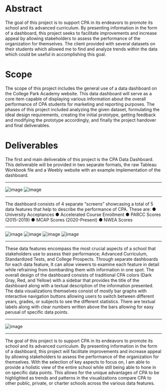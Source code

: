 # Abstract
The goal of this project is to support CPA in its endeavors to promote its school and its advanced curriculum. By presenting information in the form of a dashboard, this project seeks to facilitate improvements and increase appeal by allowing stakeholders to assess the performance of the organization for themselves. The client provided  with several datasets on their students which allowed me to find and analyze trends within the data which could be useful in accomplishing this goal.

# Scope
The scope of this project includes the general use of a data dashboard on the College Park Academy website. This data dashboard will serve as a core item capable of displaying various information about the overall performance of CPA students for marketing and reporting purposes. The phases of this project included analyzing the given dataset, formulating the ideal design requirements, creating the initial prototype, getting feedback and modifying the prototype accordingly, and finally the project handover and final deliverables. 

# Deliverables
The first and main deliverable of this project is the CPA Data Dashboard. This deliverable will be provided in two separate formats, the raw Tableau Workbook file and a Weebly website with an example implementation of the dashboard.

-----------------------------------------------------------------------------------------------------------------------

![image](https://github.com/wchen4521/CollegeParkAcademy.twbx/assets/163422035/31d818a1-c788-4b6c-a754-bceb6d4eb05a)
![image](https://github.com/wchen4521/CollegeParkAcademy.twbx/assets/163422035/ef05874c-67db-43dc-9581-60deb581c673)

-----------------------------------------------------------------------------------------------------------------------
The dashboard consists of 4 separate “screens” showcasing a total of 5 data features that help to describe the performance of CPA. These are:
●	University Acceptances
●	Accelerated Course Enrollment
●	PARCC Scores (2015-2019)
●	MCAP Scores (2020-Present)
●	NWEA Scores 

-----------------------------------------------------------------------------------------------------------------------

![image](https://github.com/wchen4521/CollegeParkAcademy.twbx/assets/163422035/442bcb5f-84a7-478c-8d18-23d6033e7753)
![image](https://github.com/wchen4521/CollegeParkAcademy.twbx/assets/163422035/6606e7d5-eeda-4c39-a587-a86f6776c53c)
![image](https://github.com/wchen4521/CollegeParkAcademy.twbx/assets/163422035/e60e9bf7-2d95-4a12-88d0-43536f9848c5)
![image](https://github.com/wchen4521/CollegeParkAcademy.twbx/assets/163422035/ee146711-51de-454b-b32b-80fe269c45ad)

-----------------------------------------------------------------------------------------------------------------------

These data features encompass the most crucial aspects of a school that stakeholders use to assess their performance; Advanced Curriculum, Standardized Tests, and College Prospects. Through separate dashboards for each data feature, It can allow viewers to examine each feature in detail while refraining from bombarding them with information in one spot.
The overall design of the dashboard consists of traditional CPA colors (Dark Gray, Red, and Yellow) with a sidebar that provides the title of the dashboard along with a textual description of the information presented. The data visualizations themselves consist of mostly bar graphs with interactive navigation buttons allowing users to switch between different years, grades, or subjects to see the different statistics. There are textual labels along with clear numbers written above the bars allowing for easy perusal of specific data points.

-----------------------------------------------------------------------------------------------------------------------

![image](https://github.com/wchen4521/CollegeParkAcademy.twbx/assets/163422035/a008fbe6-4281-4e98-be83-c486761fe3e1)

-----------------------------------------------------------------------------------------------------------------------

The goal of this project is to support CPA in its endeavors to promote its school and its advanced curriculum. By presenting information in the form of a dashboard, this project will facilitate improvements and increase appeal by allowing stakeholders to assess the performance of the organization for themselves. With the selection of key aspects to focus on, I am able to provide a holistic view of the entire school while still being able to hone in on specific data points. This allows for the unique advantages of CPA to be highlighted as trends and patterns in the visualizations compare CPA to other public, private, or charter schools across the various data features.

